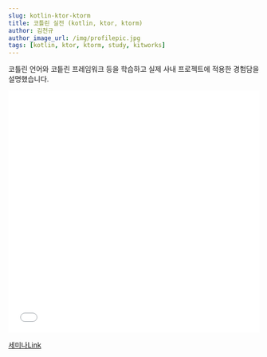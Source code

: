 ```yaml
---
slug: kotlin-ktor-ktorm
title: 코틀린 실전 (kotlin, ktor, ktorm)
author: 김천규
author_image_url: /img/profilepic.jpg
tags: [kotlin, ktor, ktorm, study, kitworks]
---
```


코틀린 언어와 코틑린 프레임워크 등을 학습하고 실제 사내 프로젝트에 적용한 경험담을 설명했습니다.

<iframe src="//www.slideshare.net/slideshow/embed_code/key/lOhWokgtdvhWvE" width="100%" height="485" frameborder="0" marginwidth="0" marginheight="0" scrolling="no" allowfullscreen> </iframe>

[세미나Link](http://kit-works.com/kotlin-ktor-ktorm/)

